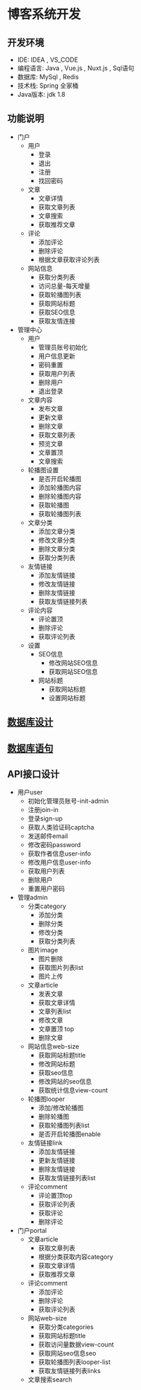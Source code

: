 # 博客系统开发

  

  ## 开发环境

  * IDE: IDEA , VS_CODE 
  * 编程语言: Java , Vue.js , Nuxt.js , Sql语句
  * 数据库: MySql , Redis
  * 技术栈: Spring 全家桶
  * Java版本: jdk 1.8

  ## 功能说明

  * 门户
    * 用户
      * 登录
      * 退出
      * 注册
      * 找回密码
    * 文章
      * 文章详情
      * 获取文章列表
      * 文章搜索
      * 获取推荐文章
    * 评论
      * 添加评论
      * 删除评论
      * 根据文章获取评论列表
    * 网站信息
      * 获取分类列表
      * 访问总量-每天增量
      * 获取轮播图列表
      * 获取网站标题
      * 获取SEO信息
      * 获取友情连接
  * 管理中心
    * 用户
      * 管理员账号初始化
      * 用户信息更新
      * 密码重置
      * 获取用户列表
      * 删除用户
      * 退出登录
    * 文章内容
      * 发布文章
      * 更新文章
      * 删除文章
      * 获取文章列表
      * 预览文章
      * 文章置顶
      * 文章搜索
    * 轮播图设置
      * 是否开启轮播图
      * 添加轮播图内容
      * 删除轮播图内容
      * 获取轮播图
      * 获取轮播图列表
    * 文章分类
      * 添加文章分类
      * 修改文章分类
      * 删除文章分类
      * 获取分类列表
    * 友情链接
      * 添加友情链接
      * 修改友情链接
      * 删除友情链接
      * 获取友情链接列表
    * 评论内容
      * 评论置顶
      * 删除评论
      * 获取评论列表
    * 设置
      * SEO信息
        * 修改网站SEO信息
        * 获取网站SEO信息
      * 网站标题
        * 获取网站标题
        * 设置网站标题

  ## [数据库设计](/Database.md)

  ## [数据库语句](/luke_blog.sql)

  ## API接口设计

  * 用户user
    * 初始化管理员账号-init-admin
    * 注册join-in
    * 登录sign-up
    * 获取人类验证码captcha
    * 发送邮件email
    * 修改密码password
    * 获取作者信息user-info
    * 修改用户信息user-info
    * 获取用户列表
    * 删除用户
    * 重置用户密码
  * 管理admin
    * 分类category
      * 添加分类
      * 删除分类
      * 修改分类
      * 获取分类列表
    * 图片image
      * 图片删除
      * 获取图片列表list
      * 图片上传
    * 文章article
      * 发表文章
      * 获取文章详情
      * 文章列表list
      * 修改文章
      * 文章置顶 top
      * 删除文章
    * 网站信息web-size
      * 获取网站标题title
      * 修改网站标题
      * 获取seo信息
      * 修改网站的seo信息
      * 获取统计信息view-count
    * 轮播图looper
      * 添加/修改轮播图
      * 删除轮播图
      * 获取轮播图列表list
      * 是否开启轮播图enable
    * 友情链接link
      * 添加友情链接
      * 更新友情链接
      * 删除友情链接
      * 获取友情链接列表list
    * 评论comment
      * 评论置顶top
      * 获取评论列表
      * 获取评论
      * 删除评论
* 门户portal
  * 文章article
    * 获取文章列表
    * 根据分类获取内容category
    * 获取文章详情
    * 获取推荐文章
  * 评论comment
    * 添加评论
    * 删除评论
    * 获取评论列表
  * 网站web-size
    * 获取分类categories
    * 获取网站标题title
    * 获取访问量数据view-count
    * 获取网站seo信息seo
    * 获取轮播图列表looper-list
    * 获取友情链接列表links
  * 文章搜索search


